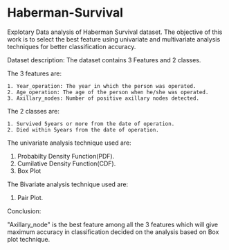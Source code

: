 # Haberman-Survival
Explotary Data analysis of Haberman Survival dataset.  The objective of this work is to select the best feature using univariate and multivariate analysis techniques for better classification accuracy.

Dataset description:
  The dataset contains 3 Features and 2 classes.
  
  The 3 features are:
  
    1. Year_operation: The year in which the person was operated. 
    2. Age_operation: The age of the person when he/she was operated.
    3. Axillary_nodes: Number of positive axillary nodes detected.
  
  The 2 classes are:
  
    1. Survived 5years or more from the date of operation.
    2. Died within 5years from the date of operation.
  

The univariate analysis technique used are:

  1. Probabilty Density Function(PDF).
  2. Cumilative Density Function(CDF).
  3. Box Plot
  
The Bivariate analysis technique used are:
  1. Pair Plot.
 
 Conclusion:

"Axillary_node" is the best feature among all the 3 features which will give maximum accuracy in classification decided on the analysis based on Box plot technique.
